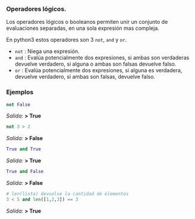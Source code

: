### Operadores lógicos.

Los operadores lógicos o booleanos permiten unir un conjunto de evaluaciones separadas, en una sola expresión mas compleja.

En python3 estos operadores son 3 `not`, `and` y `or`.
  
* `not` : Niega una expresión.
* `and` : Evalúa potencialmente dos expresiones, si ambas son verdaderas devuelve verdadero, si alguna o ambas son falsas devuelve falso.
* `or`  : Evalúa potencialmente dos expresiones, si alguna es verdadera, devuelve verdadero, si ambas son falsas, devuelve falso.


### Ejemplos

      
  ``` python
not False
  ```
  _Salida:_
**> True**

  ``` python
not 3 > 2
  ```
  _Salida:_
**> False**


  ``` python
True and True
  ```
  _Salida:_
**> True**

  ``` python
True and False
  ```
  _Salida:_
**> False**

  ``` python
# len(lista) devuelve la cantidad de elementos
3 < 5 and len([1,2,3]) == 3
  ```
  _Salida:_
**> True**
